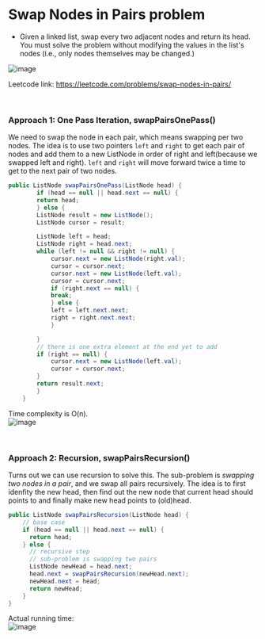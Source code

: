 # Swap Nodes in Pairs problem
* Given a linked list, swap every two adjacent nodes and return its head. You must solve the problem without modifying the values in the list's nodes (i.e., only nodes themselves may be changed.)

![image](https://user-images.githubusercontent.com/25105806/145904792-b90f45cd-bc41-4e21-ba51-4b26c4262f88.png)

Leetcode link: https://leetcode.com/problems/swap-nodes-in-pairs/

<br/>

### Approach 1: One Pass Iteration, swapPairsOnePass()
We need to swap the node in each pair, which means swapping per two nodes. The idea is to use two pointers `left` and `right` to get each pair of nodes and add them to a new ListNode in order of right and left(because we swapped left and right). `left` and `right` will move forward twice a time to get to the next pair of two nodes.

```java
public ListNode swapPairsOnePass(ListNode head) {
	    if (head == null || head.next == null) {
		return head;
	    } else {
		ListNode result = new ListNode();
		ListNode cursor = result;

		ListNode left = head;
		ListNode right = head.next;
		while (left != null && right != null) {
		    cursor.next = new ListNode(right.val);
		    cursor = cursor.next;
		    cursor.next = new ListNode(left.val);
		    cursor = cursor.next;
		    if (right.next == null) {
			break;
		    } else {
			left = left.next.next;
			right = right.next.next;
		    }

		}
		// there is one extra element at the end yet to add
		if (right == null) {
		    cursor.next = new ListNode(left.val);
		    cursor = cursor.next;
		}
		return result.next;
	    }
	}
```

Time complexity is O(n).\
![image](https://user-images.githubusercontent.com/25105806/120906892-04f7ed00-c612-11eb-873a-82349f83bfd5.png)

<br/>

### Approach 2: Recursion, swapPairsRecursion()
Turns out we can use recursion to solve this. The sub-problem is *swapping two nodes in a pair*, and we swap all pairs recursively. The idea is to first idenfity the new head, then find out the new node that current head should points to and finally make new head points to (old)head.

```java
public ListNode swapPairsRecursion(ListNode head) {
    // base case
    if (head == null || head.next == null) {
      return head;
    } else {
      // recursive step
      // sub-problem is swapping two pairs
      ListNode newHead = head.next;
      head.next = swapPairsRecursion(newHead.next);
      newHead.next = head;
      return newHead;
    }
}
```

Actual running time:\
![image](https://user-images.githubusercontent.com/25105806/120906955-76d03680-c612-11eb-8b48-549780c85121.png)


